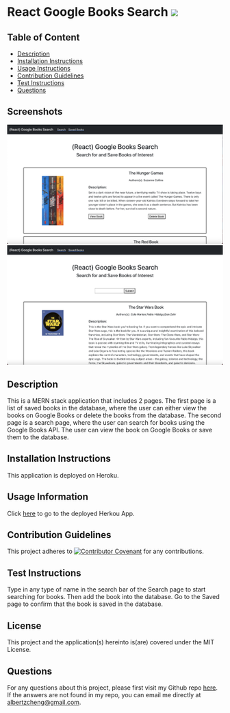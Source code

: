 # React Google Books Search  ![](https://img.shields.io/badge/License-MIT-green)
  ## Table of Content
  * [Description](##Description)
  * [Installation Instructions](##Installation-Instructions)
  * [Usage Instructions](##Usage-Information)
  * [Contribution Guidelines](##Contribution-Guidelines)
  * [Test Instructions](##Test-Instructions)
  * [Questions](##Questions)
  
## Screenshots

![Saved Page Screenshot](./client/src/Component/Images/google_books_save_ss.png)
![Search Page Screenshot](./client/src/Component/Images/google_books_search_ss.png)

  ## Description
  This is a MERN stack application that includes 2 pages.  The first page is a list of saved books in the database, where the user can either view the books on Google Books or delete the books from the database.  The second page is a search page, where the user can search for books using the Google Books API.  The user can view the book on Google Books or save them to the database. 

  ## Installation Instructions
  This application is deployed on Heroku. 

  ## Usage Information
  Click [here](https://react-google-books-search-515.herokuapp.com/) to go to the deployed Herkou App. 

  ## Contribution Guidelines
  This project adheres to [![Contributor Covenant](https://img.shields.io/badge/Contributor%20Covenant-2.0-4baaaa.svg)](code_of_conduct.md) for any contributions.

  ## Test Instructions
  Type in any type of name in the search bar of the Search page to start searching for books.  Then add the book into the database.  Go to the Saved page to confirm that the book is saved in the database. 

  ## License
  This project and the application(s) hereinto is(are) covered under the MIT License.  
  
  ## Questions
  For any questions about this project, please first visit my Github repo [here](https://github.com/alzcheng). 
  If the answers are not found in my repo, you can email me directly at <albertzcheng@gmail.com>.
